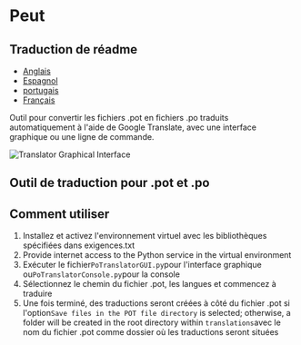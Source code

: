 # Peut

## Traduction de réadme

-   [Anglais](README.md)
-   [Espagnol](README.es.md)
-   [portugais](README.pt.md)
-   [Français](README.fr.md)

Outil pour convertir les fichiers .pot en fichiers .po traduits automatiquement à l'aide de Google Translate, avec une interface graphique ou une ligne de commande.

![Translator Graphical Interface](https://github.com/user-attachments/assets/48377205-6435-4919-b549-091cec595f8f)

## Outil de traduction pour .pot et .po

## Comment utiliser

1.  Installez et activez l'environnement virtuel avec les bibliothèques spécifiées dans exigences.txt
2.  Provide internet access to the Python service in the virtual environment
3.  Exécuter le fichier`PoTranslatorGUI.py`pour l'interface graphique ou`PoTranslatorConsole.py`pour la console
4.  Sélectionnez le chemin du fichier .pot, les langues et commencez à traduire
5.  Une fois terminé, des traductions seront créées à côté du fichier .pot si l'option`Save files in the POT file directory` is selected; otherwise, a folder will be created in the root directory within `translations`avec le nom du fichier .pot comme dossier où les traductions seront situées
